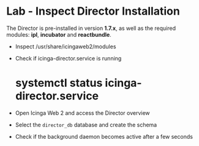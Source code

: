 Lab - Inspect Director Installation
===================================

The Director is pre-installed in version **1.7.x**, as well as the required modules:
**ipl**, **incubator** and **reactbundle**.

* Inspect /usr/share/icingaweb2/modules
* Check if icinga-director.service is running

    # systemctl status icinga-director.service

* Open Icinga Web 2 and access the Director overview
* Select the `director_db` database and create the schema
* Check if the background daemon becomes active after a few seconds
